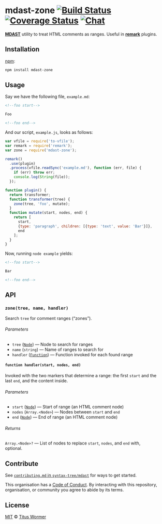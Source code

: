 # mdast-zone [![Build Status][travis-badge]][travis] [![Coverage Status][codecov-badge]][codecov] [![Chat][chat-badge]][chat]

[**MDAST**][mdast] utility to treat HTML comments as ranges.
Useful in [**remark**][remark] plugins.

## Installation

[npm][]:

```bash
npm install mdast-zone
```

## Usage

Say we have the following file, `example.md`:

```markdown
<!--foo start-->

Foo

<!--foo end-->
```

And our script, `example.js`, looks as follows:

```javascript
var vfile = require('to-vfile');
var remark = require('remark');
var zone = require('mdast-zone');

remark()
  .use(plugin)
  .process(vfile.readSync('example.md'), function (err, file) {
    if (err) throw err;
    console.log(String(file));
  });

function plugin() {
  return transformer;
  function transformer(tree) {
    zone(tree, 'foo', mutate);
  }
  function mutate(start, nodes, end) {
    return [
      start,
      {type: 'paragraph', children: [{type: 'text', value: 'Bar'}]},
      end
    ];
  }
}
```

Now, running `node example` yields:

```markdown
<!--foo start-->

Bar

<!--foo end-->
```

## API

### `zone(tree, name, handler)`

Search `tree` for comment ranges (“zones”).

###### Parameters

*   `tree` ([`Node`][mdast]) — Node to search for ranges
*   `name` (`string`) — Name of ranges to search for
*   `handler` ([`Function`][handler]) — Function invoked for each found range

#### `function handler(start, nodes, end)`

Invoked with the two markers that determine a range: the first `start`
and the last `end`, and the content inside.

###### Parameters

*   `start` ([`Node`][mdast]) — Start of range (an HTML comment node)
*   `nodes` (`Array.<Node>`) — Nodes between `start` and `end`
*   `end` ([`Node`][mdast]) — End of range (an HTML comment node)

###### Returns

`Array.<Node>?` — List of nodes to replace `start`, `nodes`, and `end`
with, optional.

## Contribute

See [`contributing.md` in `syntax-tree/mdast`][contributing] for ways to get
started.

This organisation has a [Code of Conduct][coc].  By interacting with this
repository, organisation, or community you agree to abide by its terms.

## License

[MIT][license] © [Titus Wormer][author]

<!-- Definitions -->

[travis-badge]: https://img.shields.io/travis/syntax-tree/mdast-zone.svg

[travis]: https://travis-ci.org/syntax-tree/mdast-zone

[codecov-badge]: https://img.shields.io/codecov/c/github/syntax-tree/mdast-zone.svg

[chat-badge]: https://img.shields.io/gitter/room/wooorm/remark.svg

[codecov]: https://codecov.io/github/syntax-tree/mdast-zone

[chat]: https://gitter.im/wooorm/remark

[npm]: https://docs.npmjs.com/cli/install

[license]: LICENSE

[author]: http://wooorm.com

[mdast]: https://github.com/syntax-tree/mdast

[remark]: https://github.com/wooorm/remark

[handler]: #function-handlerstart-nodes-end

[contributing]: https://github.com/syntax-tree/mdast/blob/master/contributing.md

[coc]: https://github.com/syntax-tree/mdast/blob/master/code-of-conduct.md
